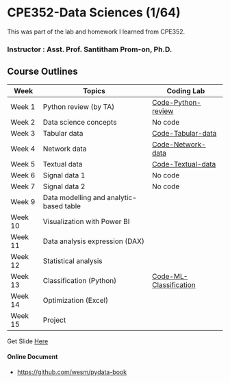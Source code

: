 # CPE352-Data Sciences (1/64)
This was part of the lab and homework I learned from CPE352.

### Instructor : Asst. Prof. Santitham Prom-on, Ph.D.

## Course Outlines

| Week    | Topics                                        | Coding Lab                           |
| ------- | --------------------------------------------- | ------------------------------------ |
| Week 1  | Python review (by TA)                         | [Code-Python-review](01-PythonReview)|
| Week 2  | Data science concepts                         | No code                              |
| Week 3  | Tabular data                                  | [Code-Tabular-data](02-TabularData)  |
| Week 4  | Network data                                  | [Code-Network-data](03-NetworkData)  |
| Week 5  | Textual data                                  | [Code-Textual-data](04-TextualData)  |
| Week 6  | Signal data 1                                 | No code                              |  
| Week 7  | Signal data 2                                 | No code                              |
| Week 9  | Data modelling and analytic-based table       |                                      |
| Week 10 | Visualization with Power BI                   |                                      |
| Week 11 | Data analysis expression (DAX)                |                                      |
| Week 12 | Statistical analysis                          |                                      |
| Week 13 | Classification (Python)                       | [Code-ML-Classification](10-ML-Classification)|
| Week 14 | Optimization (Excel)                          |                                      |
| Week 15 | Project                                       |                                      |

Get Slide [Here](https://drive.google.com/drive/folders/12QfughJPggelb3e49v1uFkONT033NGFI?usp=sharing)

#### Online Document

- https://github.com/wesm/pydata-book
